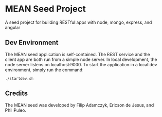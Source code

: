 # MEAN Seed Project

A seed project for building RESTful apps with node, mongo, express, and angular

## Dev Environment
The MEAN seed application is self-contained. The REST service and the client app are both run from a simple node server. In local development, the node server listens on localhost:9000. To start the application in a local dev environment, simply run the command:

    ./startdev.sh

## Credits
The MEAN seed was developed by Filip Adamczyk, Ericson de Jesus, and Phil Puleo.